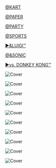 <!--

<details>
<summary>layout: page
title: "MARIO"
permalink: https://jeuxsf.github.io/JSF/nintendo/mario

</details>
  
#### hidden field with metadata

-->

[@KART](@mariokart.md)

[@PAPER](@papermario.md)

[@PARTY](@marioparty.md)

[@SPORTS](@mariosports.md)

[►&LUIGI™](@mario&luigi.md)

[@&SONIC](mario&sonic.md)

[►vs. DONKEY KONG™](@mariovsdk.md)

![Cover]()
[]()

![Cover]()
[]()

![Cover]()
[]()

![Cover]()
[]()

![Cover]()
[]()

![Cover]()
[]()

![Cover]()
[]()

![Cover]()
[]()

![Cover]()
[]()

![Cover]()
[]()
